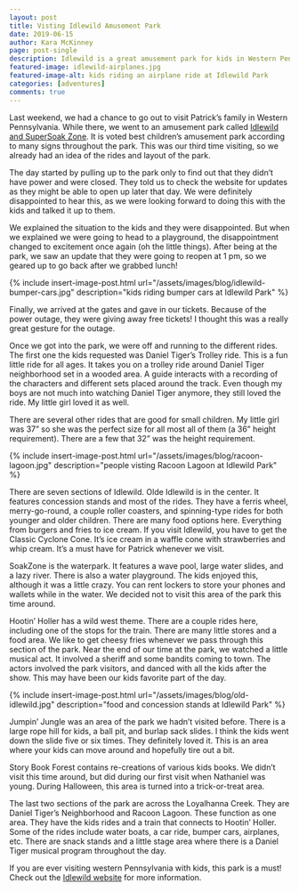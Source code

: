 ```yaml
---
layout: post
title: Visting Idlewild Amusement Park
date: 2019-06-15
author: Kara McKinney
page: post-single
description: Idlewild is a great amusement park for kids in Western Pennsylvania.  We share about our visit to this great park.
featured-image: idlewild-airplanes.jpg
featured-image-alt: kids riding an airplane ride at Idlewild Park
categories: [adventures]
comments: true
---
```


Last weekend, we had a chance to go out to visit Patrick’s family in Western Pennsylvania. While there, we went to an amusement park called [Idlewild and SuperSoak Zone](http://www.idlewild.com). It is voted best children’s amusement park according to many signs throughout the park. This was our third time visiting, so we already had an idea of the rides and layout of the park.

The day started by pulling up to the park only to find out that they didn’t have power and were closed. They told us to check the website for updates as they might be able to open up later that day. We were definitely disappointed to hear this, as we were looking forward to doing this with the kids and talked it up to them.

We explained the situation to the kids and they were disappointed. But when we explained we were going to head to a playground, the disappointment changed to excitement once again (oh the little things).  After being at the park, we saw an update that they were going to reopen at 1 pm, so we geared up to go back after we grabbed lunch!

{% include insert-image-post.html
 url="/assets/images/blog/idlewild-bumper-cars.jpg" description="kids riding bumper cars at Idlewild Park" %}

Finally, we arrived at the gates and gave in our tickets. Because of the power outage, they were giving away free tickets! I thought this was a really great gesture for the outage.

Once we got into the park, we were off and running to the different rides. The first one the kids requested was Daniel Tiger’s Trolley ride. This is a fun little ride for all ages. It takes you on a trolley ride around Daniel Tiger neighborhood set in a wooded area. A guide interacts with a recording of the characters and different sets placed around the track. Even though my boys are not much into watching Daniel Tiger anymore, they still loved the ride. My little girl loved it as well.

There are several other rides that are good for small children. My little girl was 37” so she was the perfect size for all most all of them (a 36” height requirement). There are a few that 32” was the height requirement. 

{% include insert-image-post.html
 url="/assets/images/blog/racoon-lagoon.jpg" description="people visting Racoon Lagoon at Idlewild Park" %}

There are seven sections of Idlewild.  Olde Idlewild is in the center.  It features concession stands and most of the rides.  They have a ferris wheel, merry-go-round, a couple roller coasters, and spinning-type rides for both younger and older children.  There are many food options here.  Everything from burgers and fries to ice cream.  If you visit Idlewild, you have to get the Classic Cyclone Cone.  It’s ice cream in a waffle cone with strawberries and whip cream.  It’s a must have for Patrick whenever we visit.

SoakZone is the waterpark.  It features a wave pool, large water slides, and a lazy river.  There is also a water playground.  The kids enjoyed this, although it was a little crazy.  You can rent lockers to store your phones and wallets while in the water.  We decided not to visit this area of the park this time around. 

Hootin’ Holler has a wild west theme.  There are a couple rides here, including one of the stops for the train.  There are many little stores and a food area.  We like to get cheesy fries whenever we pass through this section of the park.  Near the end of our time at the park, we watched a little musical act.  It involved a sheriff and some bandits coming to town.  The actors involved the park visitors, and danced with all the kids after the show.  This may have been our kids favorite part of the day.  

{% include insert-image-post.html
 url="/assets/images/blog/old-idlewild.jpg" description="food and concession stands at Idlewild Park" %}
    
Jumpin’ Jungle was an area of the park we hadn’t visited before.  There is a large rope hill for kids, a ball pit, and burlap sack slides.  I think the kids went down the slide five or six times.  They definitely loved it.  This is an area where your kids can move around and hopefully tire out a bit.

Story Book Forest contains re-creations of various kids books.  We didn’t visit this time around, but did during our first visit when Nathaniel was young.  During Halloween, this area is turned into a trick-or-treat area.  

The last two sections of the park are across the Loyalhanna Creek.  They are Daniel Tiger’s Neighborhood and Racoon Lagoon.  These function as one area.  They have the kids rides and a train that connects to Hootin’ Holler.  Some of the rides include water boats, a car ride, bumper cars, airplanes, etc.  There are snack stands and a little stage area where there is a Daniel Tiger musical program throughout the day.

If you are ever visiting western Pennsylvania with kids, this park is a must! Check out the [Idlewild website](http://www.idlewild.com) for more information.
